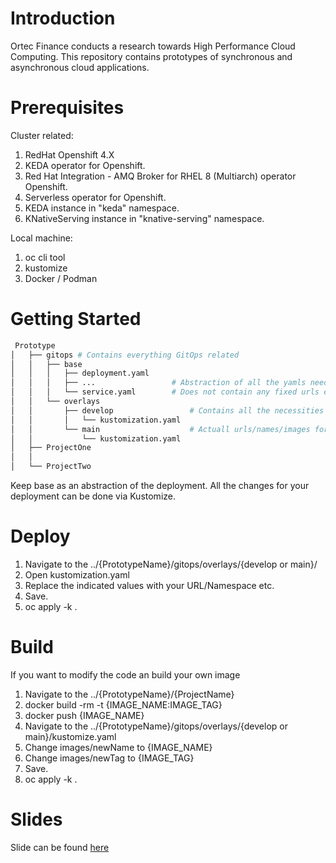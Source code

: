 # Introduction 
 
 Ortec Finance conducts a research towards High Performance Cloud Computing. 
 This repository contains prototypes of synchronous and asynchronous cloud applications.

# Prerequisites

Cluster related:
1. RedHat Openshift 4.X
2. KEDA operator for Openshift.
3. Red Hat Integration - AMQ Broker for RHEL 8 (Multiarch) operator Openshift.
4. Serverless operator for Openshift.
5. KEDA  instance in "keda" namespace.
6. KNativeServing instance in "knative-serving" namespace.

Local machine:
1. oc cli tool
2. kustomize
3. Docker / Podman

# Getting Started
```bash
 Prototype
│   ├── gitops # Contains everything GitOps related
│   │   ├── base 
│   │   │   ├── deployment.yaml  
│   │   │   ├── ...                 # Abstraction of all the yamls needed for deployment of the system.
│   │   │   └── service.yaml        # Does not contain any fixed urls etc.
│   │   └── overlays
│   │       ├── develop                 # Contains all the necessities for the dev. process. Tag : develop.
│   │       │   └── kustomization.yaml
│   │       └── main                    # Actuall urls/names/images for deployment. Tag : latest.
│   │           └── kustomization.yaml
│   ├── ProjectOne
│   │   
│   └── ProjectTwo
```

Keep base as an abstraction of the deployment. All the changes for your deployment can be done via Kustomize. 

# Deploy

1. Navigate to the ../{PrototypeName}/gitops/overlays/{develop or main}/
2. Open kustomization.yaml
3. Replace the indicated values with your URL/Namespace etc.
4. Save. 
5. oc apply -k .


# Build 

If you want to modify the code an build your own image

1. Navigate to the ../{PrototypeName}/{ProjectName}
2. docker build -rm -t {IMAGE_NAME:IMAGE_TAG}
3. docker push {IMAGE_NAME}
4. Navigate to the ../{PrototypeName}/gitops/overlays/{develop or main}/kustomize.yaml
5. Change images/newName to {IMAGE_NAME}
6. Change images/newTag to {IMAGE_TAG}
7. Save. 
8. oc apply -k .


# Slides

Slide can be found [here](rh-summit-connect%20slides.pdf)
